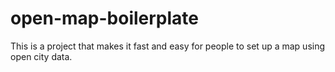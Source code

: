 # open-map-boilerplate
This is a project that makes it fast and easy for people to set up a map using open city data. 
